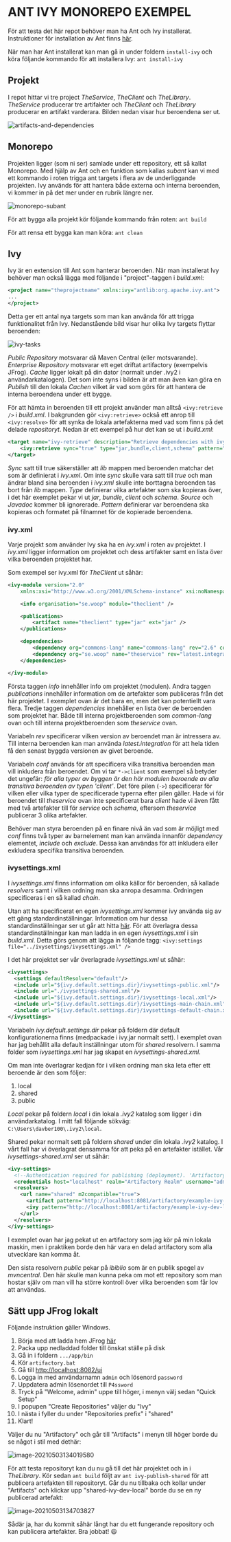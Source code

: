 # ANT IVY MONOREPO EXEMPEL

För att testa det här repot behöver man ha Ant och Ivy installerat. Instruktioner för installation av Ant finns [här](https://ant.apache.org/manual/install.html).

När man har Ant installerat kan man gå in under foldern `install-ivy` och köra följande kommando för att installera Ivy:
```ant install-ivy```

## Projekt

I repot hittar vi tre project *TheService*, *TheClient* och *TheLibrary*. *TheService* producerar tre artifakter och *TheClient* och *TheLibrary* producerar en artifakt varderara. Bilden nedan visar hur  beroendena ser ut.

![artifacts-and-dependencies](./docs/artifacts-and-dependencies.png) 

## Monorepo

Projekten ligger (som ni ser) samlade under ett repository, ett så kallat Monorepo. Med hjälp av Ant och en funktion som kallas *subant* kan vi med ett kommando i roten trigga ant targets i flera av de underliggande projekten. Ivy används för att hantera både externa och interna beroenden, vi kommer in på det mer under en rubrik längre ner.

![monorepo-subant](./docs/monorepo-subant.png)

För att bygga alla projekt kör följande kommando från roten:
```ant build```

För att rensa ett bygga kan man köra:
```ant clean```

## Ivy

Ivy är en extension till Ant som hanterar beroenden. När man installerat Ivy behöver man också lägga med följande i "project"-taggen i *build.xml*:

```xml
<project name="theprojectname" xmlns:ivy="antlib:org.apache.ivy.ant">
...
</project>
```

Detta ger ett antal nya targets som man kan använda för att trigga funktionalitet från Ivy. Nedanstående bild visar hur olika Ivy targets flyttar beroenden:

![ivy-tasks](./docs/ivy-tasks.png) 

*Public Repository* motsvarar då Maven Central (eller motsvarande). *Enterprise Repository* motsvarar ett eget driftat artifactory (exempelvis JFrog). *Cache* ligger lokalt på din dator (normalt under .ivy2 i användarkatalogen). Det som inte syns i bilden är att man även kan göra en *Publish* till den lokala *Cachen* vilket är vad som görs för att hantera de interna beroendena under ett bygge. 

För att hämta in beroenden till ett projekt använder man alltså `<ivy:retrieve />` i *build.xml*. I bakgrunden gör `<ivy:retrieve>` också ett anrop till `<ivy:resolve>` för att synka de lokala artefakterna med vad som finns på det delade *repositoryt*. Nedan är ett exempel på hur det kan se ut i *build.xml*:

```xml
<target name="ivy-retrieve" description="Retrieve dependencies with ivy">
    <ivy:retrieve sync="true" type="jar,bundle,client,schema" pattern="lib/[artifact]-[type]-[revision].[ext]" />
</target>
```

*Sync* satt till true säkerställer att *lib* mappen med beroenden matchar det som är definierat i *ivy.xml*. Om inte *sync* skulle vara satt till *true* och man ändrar bland sina beroenden i *ivy.xml* skulle inte borttagna beroenden tas bort från *lib* mappen. *Type* definierar vilka artefakter som ska kopieras över, i det här exemplet pekar vi ut *jar*, *bundle*, *client* och *schema*. *Source* och *Javadoc* kommer bli ignorerade. *Pattern* definierar var beroendena ska kopieras och formatet på filnamnet för de kopierade beroendena.

### ivy.xml

Varje projekt som använder Ivy ska ha en *ivy.xml* i roten av projektet. I *ivy.xml* ligger information om projektet och dess artifakter samt en lista över vilka beroenden projektet har. 

Som exempel ser ivy.xml för *TheClient* ut såhär:

```xml
<ivy-module version="2.0"
    xmlns:xsi="http://www.w3.org/2001/XMLSchema-instance" xsi:noNamespaceSchemaLocation="http://ant.apache.org/ivy/schemas/ivy.xsd">

    <info organisation="se.woop" module="theclient" />

    <publications>
        <artifact name="theclient" type="jar" ext="jar" />
    </publications>

    <dependencies>
        <dependency org="commons-lang" name="commons-lang" rev="2.6" conf="*->default" />
        <dependency org="se.woop" name="theservice" rev="latest.integration" conf="*->client" />
    </dependencies>

</ivy-module>
```

Första taggen *info* innehåller info om projektet (modulen). Andra taggen *publications* innehåller information om de artefakter som publiceras från det här projektet. I exemplet ovan är det bara en, men det kan potentiellt vara flera. Tredje taggen *dependencies* innehåller en lista över de beroenden som projektet har. Både till interna projektberoenden som *common-lang* ovan och till interna projektberoenden som *theservice* ovan. 

Variabeln *rev* specificerar vilken version av beroendet man är intressera av. Till interna beroenden kan man använda *latest.integration* för att hela tiden få den senast byggda versionen av givet beroende.

Variabeln *conf* används för att specificera vilka transitiva beroenden man vill inkludera från beroendet. Om vi tar `*->client` som exempel så betyder det ungefär: *för alla typer av byggen är den här modulen beroende av alla transitiva beroenden av typen 'client'*. Det före pilen (`->`) specificerar för vilken eller vilka typer de specificerade typerna efter pilen gäller. Hade vi för beroendet till *theservice* ovan inte specificerat bara *client* hade vi även fått med två artefakter till för *service* och *schema*, eftersom *theservice* publicerar 3 olika artefakter.

Behöver man styra beroenden på en finare nivå än vad som är möjligt med *conf* finns två typer av barnelement man kan använda innanför *dependency* elementet, *include* och *exclude*. Dessa kan användas för att inkludera eller exkludera specifika transitiva beroenden. 

### ivysettings.xml

I *ivysettings.xml* finns information om olika källor för beroenden, så kallade *resolvers* samt i vilken ordning man ska anropa desamma. Ordningen specificeras i en så kallad *chain*. 

Utan att ha specificerat en egen *ivysettings.xml* kommer ivy använda sig av ett gäng standardinställningar. Information om hur dessa standardinställningar ser ut går att hitta [här](https://ant.apache.org/ivy/history/2.2.0/tutorial/defaultconf.html). För att överlagra dessa standardinställningar kan man ladda in en egen *ivysettings.xml* i sin *build.xml*. Detta görs genom att lägga in följande tagg:
`<ivy:settings file="../ivysettings/ivysettings.xml" />`

I det här projektet ser vår överlagrade *ivysettings.xml* ut såhär:

```xml
<ivysettings>
  <settings defaultResolver="default"/>
  <include url="${ivy.default.settings.dir}/ivysettings-public.xml"/>
  <include url="./ivysettings-shared.xml"/>
  <include url="${ivy.default.settings.dir}/ivysettings-local.xml"/>
  <include url="${ivy.default.settings.dir}/ivysettings-main-chain.xml"/>
  <include url="${ivy.default.settings.dir}/ivysettings-default-chain.xml"/>
</ivysettings>
```

Variabeln *ivy.default.settings.dir* pekar på foldern där default konfigurationerna finns (medpackade i ivy.jar normalt sett). I exemplet ovan har jag behållit alla default inställningar utom för *shared* resolvern. I samma folder som *ivysettings.xml* har jag skapat en *ivysettings-shared.xml*. 

Om man inte överlagrar kedjan för i vilken ordning man ska leta efter ett beroende är den som följer:

1. local
2. shared
3. public

*Local* pekar på foldern *local* i din lokala *.ivy2* katalog som ligger i din användarkatalog. I mitt fall följande sökväg: `C:\Users\davber100\.ivy2\local`.

Shared pekar normalt sett på foldern *shared* under din lokala *.ivy2* katalog. I vårt fall har vi överlagrat densamma för att peka på en artefakter istället. Vår *ivysettings-shared.xml* ser ut såhär:

```xml
<ivy-settings>
  <!--Authentication required for publishing (deployment). 'Artifactory Realm' is the realm used by Artifactory so don't change it.-->
  <credentials host="localhost" realm="Artifactory Realm" username="admin" passwd="SECRET PASSWORD HERE" />
  <resolvers>
    <url name="shared" m2compatible="true">
      <artifact pattern="http://localhost:8081/artifactory/example-ivy-dev-local/[organization]/[module]/[revision]/[type]s/[module](-[classifier])-[revision].[ext]" />
      <ivy pattern="http://localhost:8081/artifactory/example-ivy-dev-local/[organization]/[module]/[revision]/[type]s/ivy-[revision].xml" />
    </url>
  </resolvers>
</ivy-settings>
```

I exemplet ovan har jag pekat ut en artifactory som jag kör på min lokala maskin, men i praktiken borde den här vara en delad artifactory som alla utvecklare kan komma åt. 

Den sista resolvern *public* pekar på *ibiblio* som är en publik spegel av *mvncentral*. Den här skulle man kunna peka om mot ett repository som man hostar själv om man vill ha större kontroll över vilka beroenden som får lov att användas. 

## Sätt upp JFrog lokalt

Följande instruktion gäller Windows.

1. Börja med att ladda hem JFrog [här](https://releases.jfrog.io/artifactory/bintray-artifactory/org/artifactory/oss/jfrog-artifactory-oss/[RELEASE]/jfrog-artifactory-oss-[RELEASE]-windows.zip)
2. Packa upp nedladdad folder till önskat ställe på disk
3.  Gå in i foldern `.../app/bin`
4. Kör `artifactory.bat`
5. Gå till [http://localhost:8082/ui](http://localhost:8082/ui)
6. Logga in med användarnamn `admin` och lösenord `password`
7. Uppdatera admin lösenordet till `P4ssword`
8. Tryck på "Welcome, admin" uppe till höger, i menyn välj sedan "Quick Setup"
9. I popupen "Create Repositories" väljer du "Ivy"
10. I nästa i fyller du under "Repositories prefix" i "shared"
11. Klart!

Väljer du nu "Artifactory" och går till "Artifacts" i menyn till höger borde du se något i stil med dethär:

![image-20210503134019580](./docs/repository-initialized.png)

För att testa repositoryt kan du nu gå till det här projektet och in i *TheLibrary*. Kör sedan `ant build` följt av 
`ant ivy-publish-shared` för att publicera artefakten till repositoryt. Går du nu tillbaka och kollar under "Artifacts" och klickar upp "shared-ivy-dev-local" borde du se en ny publicerad artefakt:

![image-20210503134703827](./docs/repository-artifakt-published.png)

Sådär ja, har du kommit såhär långt har du ett fungerande repository och kan publicera artefakter. Bra jobbat! :smiley:

 

